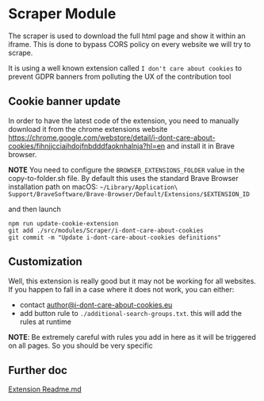 # Scraper Module

The scraper is used to download the full html page and show it within an iframe.
This is done to bypass CORS policy on every website we will try to scrape.

It is using a well known extension called `I don't care about cookies` to prevent GDPR banners from polluting the UX of the contribution tool

## Cookie banner update

In order to have the latest code of the extension, you need to manually download it from the chrome extensions website https://chrome.google.com/webstore/detail/i-dont-care-about-cookies/fihnjjcciajhdojfnbdddfaoknhalnja?hl=en and install it in Brave browser.

**NOTE** You need to configure the `BROWSER_EXTENSIONS_FOLDER` value in the copy-to-folder.sh file. By default this uses the standard Brave Browser installation path on macOS: `~/Library/Application\ Support/BraveSoftware/Brave-Browser/Default/Extensions/$EXTENSION_ID`

and then launch

```
npm run update-cookie-extension
git add ./src/modules/Scraper/i-dont-care-about-cookies
git commit -m "Update i-dont-care-about-cookies definitions"
```

## Customization

Well, this extension is really good but it may not be working for all websites.
If you happen to fall in a case where it does not work, you can either:

- contact author@i-dont-care-about-cookies.eu
- add button rule to `./additional-search-groups.txt`. this will add the rules at runtime

**NOTE**: Be extremely careful with rules you add in here as it will be triggered on all pages. So you should be very specific

## Further doc

[Extension Readme.md](./src/modules/Scraper/i-dont-care-about-cookies/extension/README.md)
